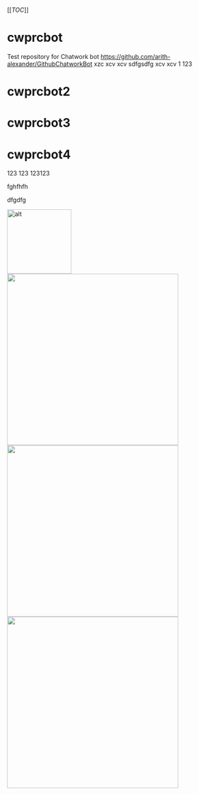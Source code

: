 [[_TOC_]]

# cwprcbot
Test repository for Chatwork bot https://github.com/arith-alexander/GithubChatworkBot
xzc
xcv
xcv
sdfgsdfg
xcv
xcv
1
123
# cwprcbot2
# cwprcbot3
# cwprcbot4
123
123
123123


fghfhfh

dfgdfg




<img src='https://arismile-documents.s3.amazonaws.com/1444970125869.jpg' width='150' title="alt">



<img src='https://arismile-documents.s3.amazonaws.com/1444970125869.jpg' width='400'>

<img src='https://arismile-documents.s3.amazonaws.com/1444970125869.jpg' width='400'>
<img src='https://arismile-documents.s3.amazonaws.com/P_20151015_020852_NT.jpg' width='400'>
